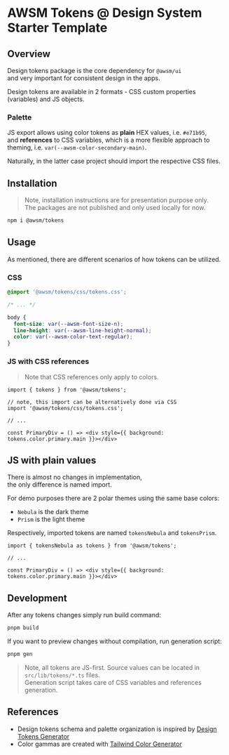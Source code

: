 # AWSM Tokens @ Design System Starter Template


## Overview

Design tokens package is the core dependency for `@awsm/ui`  
and very important for consistent design in the apps.

Design tokens are available in 2 formats - CSS custom properties (variables) and JS objects.

### Palette

JS export allows using color tokens as **plain** HEX values, i.e. `#e71b95`,  
and **references** to CSS variables, which is a more flexible approach to theming, i.e. `var(--awsm-color-secondary-main)`.

Naturally, in the latter case project should import the respective CSS files.


## Installation

> Note, installation instructions are for presentation purpose only.  
> The packages are not published and only used locally for now.

```sh
npm i @awsm/tokens
```


## Usage

As mentioned, there are different scenarios of how tokens can be utilized.

### CSS 

```css
@import '@awsm/tokens/css/tokens.css';

/* ... */

body {
  font-size: var(--awsm-font-size-n);
  line-height: var(--awsm-line-height-normal);
  color: var(--awsm-color-text-regular);
}
```

### JS with CSS references

> Note that CSS references only apply to colors.

```tsx
import { tokens } from '@awsm/tokens';

// note, this import can be alternatively done via CSS
import '@awsm/tokens/css/tokens.css';

// ...

const PrimaryDiv = () => <div style={{ background: tokens.color.primary.main }}></div>
```

## JS with plain values

There is almost no changes in implementation,  
the only difference is named import. 

For demo purposes there are 2 polar themes using the same base colors:
- `Nebula` is the dark theme
- `Prism` is the light theme

Respectively, imported tokens are named `tokensNebula` and `tokensPrism`.  

```tsx
import { tokensNebula as tokens } from '@awsm/tokens';

// ...

const PrimaryDiv = () => <div style={{ background: tokens.color.primary.main }}></div>
```


## Development

After any tokens changes simply run build command:

```sh
pnpm build
```

If you want to preview changes without compilation, run generation script:

```sh
pnpm gen
```

> Note, all tokens are JS-first. Source values can be located in `src/lib/tokens/*.ts` files.  
> Generation script takes care of CSS variables and references generation.


## References

- Design tokens schema and palette organization is inspired by [Design Tokens Generator](https://www.design-tokens.dev/)
- Color gammas are created with [Tailwind Color Generator](https://uicolors.app/create)
